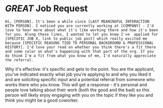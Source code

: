 # *GREAT* Job Request

```
Hi, [PERSON]. It's been a while since [LAST MEANINGFUL INTERACTION
WITH PERSON]. I noticed you are currently working at [COMPANY] - I'd
love to hear more about what it's like working there and how it's been
for you. Along these lines, I wanted to let you know I've  applied for
[SPECIFIC JOB X, link to public job post] which really excited me
because [SPECIFIC REASONS TIED TO PERSONAL BACKGROUND & PROFESSIONAL
HISTORY]. I'd love your read on whether you think there's a fit there
and some color on what's happening with that part of the org. If you
do think I'm a fit from what you know of me, I'd naturally appreciate
the referral.
```

Why it's effective: it's specific and gets to the point. You are the
applicant, you've indicated exactly what job you're applying to and
why you liked it and are soliciting specific input and a potential
referral from someone who works there who you know. This will get a
response - it's personal and people love talking about their work
(both the good and the bad) so this person will likely enjoy engaging
with you on the topic if they like you and think you might be a good
coworker.
